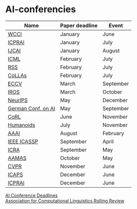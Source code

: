 # AI-conferencies

|Name|Paper deadline|Event|
|---|---|---|
|[WCCI](https://2024.ieeewcci.org)|January|June|
|[ICPRAI](https://brain.korea.ac.kr/icprai2024/index.php)|January|July|
|[IJCAI](https://ijcai24.org)|January|August|
|[ICML](https://icml.cc)|February|July|
|[RSS](https://roboticsconference.org)|February|July|
|[CoLLAs](https://lifelong-ml.cc)|February|July|
|[ECCV](https://eccv2024.ecva.net)|March|September|
|[IROS](https://ieee-iros.org)|March|October|
|[NeurIPS](https://neurips.cc)|May|December|
|[German Conf. on AI](https://www.informatik.uni-wuerzburg.de/ki24)|May|September|
|[CoRL](https://www.corl2023.org)|June|November|
|[Humanoids](https://www.ieee-ras.org/conferences-workshops/fully-sponsored/humanoids)|July|November|
|[AAAI](https://aaai.org/conference/aaai/aaai-25)|August|February|
|[IEEE ICASSP](https://2025.ieeeicassp.org/important-dates)|September|April|
|[ICRA](https://2025.ieee-icra.org)|September|May|
|[AAMAS](https://aamas2025.org)|October|May|
|[CVPR](https://cvpr.thecvf.com)|November|June|
|[ICAPS](https://icaps24.icaps-conference.org)|December|June|
|[ICPRAI](https://brain.korea.ac.kr/icprai2024/importantdate.php)|December|June|

[AI Conference Deadlines](https://aideadlin.es/?sub=ML,CV,CG,NLP,RO,SP,DM,AP,KR,HCI)  
[Association for Computational Linguistics Rolling Review](https://aclrollingreview.org)
